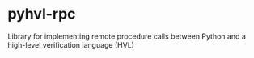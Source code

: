 # pyhvl-rpc
Library for implementing remote procedure calls between Python and a high-level verification language (HVL)
